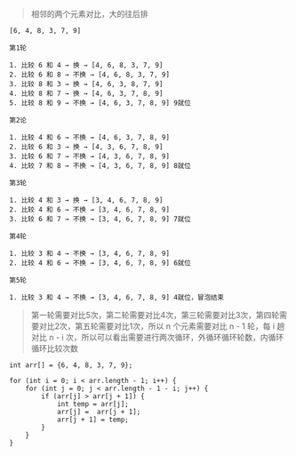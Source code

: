 
>相邻的两个元素对比，大的往后排

```
[6, 4, 8, 3, 7, 9]

第1轮

1. 比较 6 和 4 → 换 → [4, 6, 8, 3, 7, 9]
2. 比较 6 和 8 → 不换 → [4, 6, 8, 3, 7, 9]
3. 比较 8 和 3 → 换 → [4, 6, 3, 8, 7, 9]
4. 比较 8 和 7 → 换 → [4, 6, 3, 7, 8, 9]
5. 比较 8 和 9 → 不换 → [4, 6, 3, 7, 8, 9] 9就位

第2论

1. 比较 4 和 6 → 不换 → [4, 6, 3, 7, 8, 9]
2. 比较 6 和 3 → 换 → [4, 3, 6, 7, 8, 9]
3. 比较 6 和 7 → 不换 → [4, 3, 6, 7, 8, 9] 
4. 比较 7 和 8 → 不换 → [4, 3, 6, 7, 8, 9] 8就位

第3轮

1. 比较 4 和 3 → 换 → [3, 4, 6, 7, 8, 9]
2. 比较 4 和 6 → 不换 → [3, 4, 6, 7, 8, 9]
3. 比较 6 和 7 → 不换 → [3, 4, 6, 7, 8, 9] 7就位

第4轮

1. 比较 3 和 4 → 不换 → [3, 4, 6, 7, 8, 9] 
2. 比较 4 和 6 → 不换 → [3, 4, 6, 7, 8, 9] 6就位

第5轮

1. 比较 3 和 4 → 不换 → [3, 4, 6, 7, 8, 9] 4就位，冒泡结束
```

>第一轮需要对比5次，第二轮需要对比4次，第三轮需要对比3次，第四轮需要对比2次，第五轮需要对比1次，所以 n 个元素需要对比 n - 1 轮，每 i 趟对比 n - i 次，所以可以看出需要进行两次循环，外循环循环轮数，内循环循环比较次数

```
int arr[] = {6, 4, 8, 3, 7, 9};

for (int i = 0; i < arr.length - 1; i++) {
	for (int j = 0; j < arr.length - 1 - i; j++) {
		if (arr[j] > arr[j + 1]) {
			int temp = arr[j];
			arr[j] =  arr[j + 1];
			arr[j + 1] = temp;
		}
	}
}
```